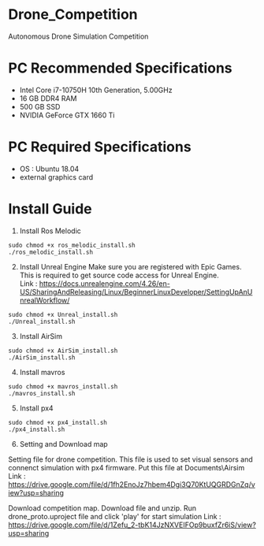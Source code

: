 # Drone_Competition
Autonomous Drone Simulation Competition

# PC Recommended Specifications
- Intel Core i7-10750H 10th Generation, 5.00GHz
- 16 GB DDR4 RAM
- 500 GB SSD
- NVIDIA GeForce GTX 1660 Ti

# PC Required Specifications
- OS : Ubuntu 18.04
- external graphics card

# Install Guide
1. Install Ros Melodic
```
sudo chmod +x ros_melodic_install.sh
./ros_melodic_install.sh
```
  
2. Install Unreal Engine
Make sure you are registered with Epic Games. This is required to get source code access for Unreal Engine.     
Link : https://docs.unrealengine.com/4.26/en-US/SharingAndReleasing/Linux/BeginnerLinuxDeveloper/SettingUpAnUnrealWorkflow/
```
sudo chmod +x Unreal_install.sh
./Unreal_install.sh
```

3. Install AirSim
```
sudo chmod +x AirSim_install.sh
./AirSim_install.sh
```

4. Install mavros
```
sudo chmod +x mavros_install.sh
./mavros_install.sh
```

5. Install px4
```
sudo chmod +x px4_install.sh
./px4_install.sh
```

6. Setting and Download map

Setting file for drone competition. This file is used to set visual sensors and connenct simulation with px4 firmware.
Put this file at Documents\Airsim
Link : https://drive.google.com/file/d/1fh2EnoJz7hbem4Dgi3Q70KtUQGRDGnZq/view?usp=sharing


Download competition map. Download file and unzip. Run drone_proto.uproject file and click 'play' for start simulation
Link : https://drive.google.com/file/d/1Zefu_2-tbK14JzNXVEIFOp9buxfZr6iS/view?usp=sharing
